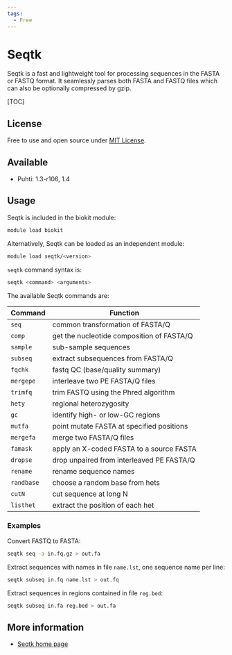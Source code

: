 ```yaml
---
tags:
  - Free
---
```


# Seqtk

Seqtk is a fast and lightweight tool for processing sequences in the FASTA or FASTQ format. It seamlessly parses both FASTA and FASTQ files which can also be optionally compressed by gzip.

[TOC]

## License

Free to use and open source under [MIT License](https://github.com/lh3/seqtk/blob/master/LICENSE).

## Available

* Puhti: 1.3-r106, 1.4

## Usage

Seqtk is included in the biokit module:

```bash
module load biokit
```

Alternatively, Seqtk can be loaded as an independent module:

```bash
module load seqtk/<version>
```

`seqtk` command syntax is:

```bash
seqtk <command> <arguments>
```

The available Seqtk commands are:

|Command | Function |
|--------|----------------------------------|
|`seq`     |common transformation of FASTA/Q |
|`comp`    |get the nucleotide composition of FASTA/Q |
|`sample`  |sub-sample sequences |
|`subseq`  |extract subsequences from FASTA/Q  |
|`fqchk`   |fastq QC (base/quality summary)  |
|`mergepe` |interleave two PE FASTA/Q files |
|`trimfq`  |trim FASTQ using the Phred algorithm |
|`hety`    |regional heterozygosity |
|`gc`      |identify high- or low-GC regions |
|`mutfa`   |point mutate FASTA at specified positions |
|`mergefa` |merge two FASTA/Q files |
|`famask`  |apply an X-coded FASTA to a source FASTA |
|`dropse`  |drop unpaired from interleaved PE FASTA/Q |
|`rename`  |rename sequence names |
|`randbase`|choose a random base from hets |
|`cutN`    |cut sequence at long N |
|`listhet` |extract the position of each het |

### Examples

Convert FASTQ to FASTA:

```bash
seqtk seq -a in.fq.gz > out.fa
```

Extract sequences with names in file `name.lst`, one sequence name per line:

```bash
seqtk subseq in.fq name.lst > out.fq
```

Extract sequences in regions contained in file `reg.bed`:

```bash
seqtk subseq in.fa reg.bed > out.fa
```

## More information

* [Seqtk home page](https://github.com/lh3/seqtk)

